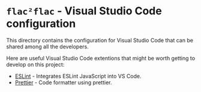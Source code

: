 # **`flac²flac`** - Visual Studio Code configuration

This directory contains the configuration for Visual Studio Code that can be shared among all the developers.

Here are useful Visual Studio Code extentions that might be worth getting to develop on this project:

- [ESLint](https://marketplace.visualstudio.com/items?itemName=dbaeumer.vscode-eslint) - Integrates ESLint JavaScript into VS Code.
- [Prettier](https://marketplace.visualstudio.com/items?itemName=esbenp.prettier-vscode) - Code formatter using prettier.
